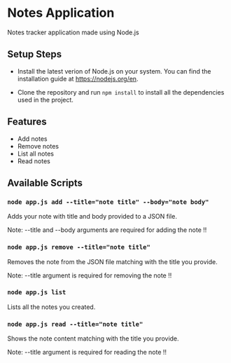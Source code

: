 # Notes Application

Notes tracker application made using Node.js

## Setup Steps

- Install the latest verion of Node.js on your system. You can find the installation guide at https://nodejs.org/en.

- Clone the repository and run `npm install` to install all the dependencies used in the project.

## Features

- Add notes
- Remove notes
- List all notes
- Read notes

## Available Scripts

### `node app.js add --title="note title" --body="note body"`

Adds your note with title and body provided to a JSON file.

Note: --title and --body arguments are required for adding the note !!

### `node app.js remove --title="note title"`

Removes the note from the JSON file matching with the title you provide.

Note: --title argument is required for removing the note !!

### `node app.js list`

Lists all the notes you created.

### `node app.js read --title="note title"`

Shows the note content matching with the title you provide.

Note: --title argument is required for reading the note !!
